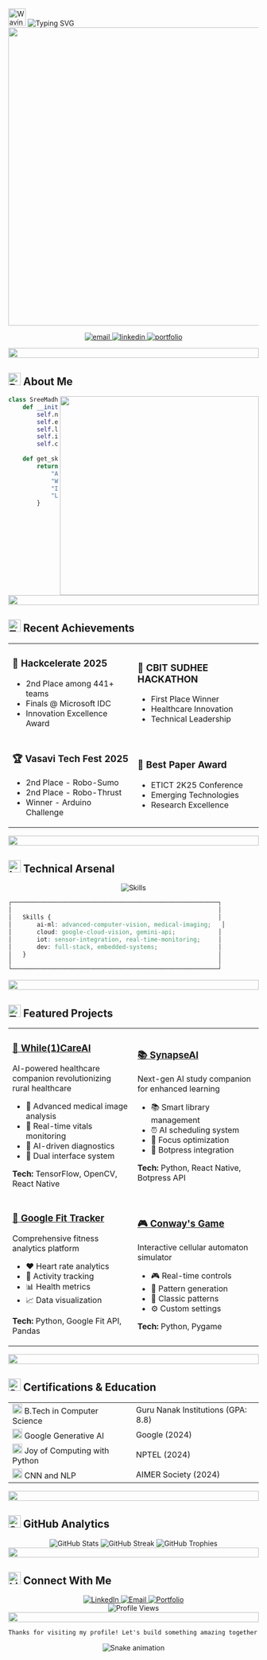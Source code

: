 # <div align="center">
  <img src="https://raw.githubusercontent.com/Tarikul-Islam-Anik/Animated-Fluent-Emojis/master/Emojis/Hand%20gestures/Waving%20Hand.png" alt="Waving Hand" width="35" height="35" />
  <img src="https://readme-typing-svg.herokuapp.com?font=VT323&size=35&duration=3500&pause=300&color=00FF9D&center=true&vCenter=true&width=500&lines=Hey+there!+I'm+Sree+Madhav;AI+%26+ML+Developer;IoT+Enthusiast;Robotics+Engineer;Full+Stack+Developer" alt="Typing SVG" />
</div>

<div align="center">
  <img src="https://i.imgur.com/4SdB4Qx.gif" width="600px">
</div>

<p align="center">
  <a href="mailto:sreemadhavpelli@gmail.com">
    <img src="https://img.shields.io/badge/Email-sreemadhavpelli%40gmail.com-00FF9D?style=flat-square&logo=gmail&logoColor=white" alt="email"/>
  </a>
  <a href="https://www.linkedin.com/in/sree-madhav-pelli-b2a015329/">
    <img src="https://img.shields.io/badge/LinkedIn-Sree_Madhav_Pelli-00FF9D?style=flat-square&logo=linkedin&logoColor=white" alt="linkedin"/>
  </a>
  <a href="https://portfolio-72r7.vercel.app">
    <img src="https://img.shields.io/badge/Portfolio-portfolio--72r7.vercel.app-00FF9D?style=flat-square&logo=vercel&logoColor=white" alt="portfolio"/>
  </a>
</p>

<div align="center">
  <img src="https://i.imgur.com/dBaSKWF.gif" height="20" width="100%">
</div>

## <img src="https://raw.githubusercontent.com/Tarikul-Islam-Anik/Animated-Fluent-Emojis/master/Emojis/Objects/Rocket.png" alt="Rocket" width="25" height="25" /> About Me

<img align="right" width="400px" src="https://media.giphy.com/media/v1.Y2lkPTc5MGI3NjExcDJtNXBzNmN1NWx1MnB4OWRyOWRxbXJ1eGhyYmN0NmJ3NjBxcmxobyZlcD12MV9pbnRlcm5hbF9naWZfYnlfaWQmY3Q9Zw/f3iwJFOVOwuy7K6FFw/giphy.gif">

```python
class SreeMadhav:
    def __init__(self):
        self.name = "Sree Madhav Pelli"
        self.education = "B.Tech CSE @ GNI (GPA: 8.8)"
        self.location = "Hyderabad, India"
        self.interests = ["AI/ML", "IoT", "Robotics"]
        self.current_project = "While(1)CareAI"
        
    def get_skills(self):
        return {
            "AI/ML": ["TensorFlow", "PyTorch", "OpenCV"],
            "Web": ["React Native", "JavaScript"],
            "IoT": ["Arduino", "ESP32", "Sensors"],
            "Languages": ["Python", "Java", "C"]
        }
```

<div align="center">
  <img src="https://i.imgur.com/dBaSKWF.gif" height="20" width="100%">
</div>

## <img src="https://raw.githubusercontent.com/Tarikul-Islam-Anik/Animated-Fluent-Emojis/master/Emojis/Objects/Trophy.png" alt="Trophy" width="25" height="25" /> Recent Achievements

<table>
  <tr>
    <td width="50%">
      <h3>🥈 Hackcelerate 2025</h3>
      <ul>
        <li>2nd Place among 441+ teams</li>
        <li>Finals @ Microsoft IDC</li>
        <li>Innovation Excellence Award</li>
      </ul>
    </td>
    <td width="50%">
      <h3>🥇 CBIT SUDHEE HACKATHON</h3>
      <ul>
        <li>First Place Winner</li>
        <li>Healthcare Innovation</li>
        <li>Technical Leadership</li>
      </ul>
    </td>
  </tr>
  <tr>
    <td width="50%">
      <h3>🏆 Vasavi Tech Fest 2025</h3>
      <ul>
        <li>2nd Place - Robo-Sumo</li>
        <li>2nd Place - Robo-Thrust</li>
        <li>Winner - Arduino Challenge</li>
      </ul>
    </td>
    <td width="50%">
      <h3>📝 Best Paper Award</h3>
      <ul>
        <li>ETICT 2K25 Conference</li>
        <li>Emerging Technologies</li>
        <li>Research Excellence</li>
      </ul>
    </td>
  </tr>
</table>

<div align="center">
  <img src="https://i.imgur.com/dBaSKWF.gif" height="20" width="100%">
</div>

## <img src="https://raw.githubusercontent.com/Tarikul-Islam-Anik/Animated-Fluent-Emojis/master/Emojis/Objects/Laptop.png" alt="Laptop" width="25" height="25" /> Technical Arsenal

<div align="center">
  <img src="https://skillicons.dev/icons?i=python,java,c,tensorflow,pytorch,opencv,react,javascript,arduino" alt="Skills" />
</div>

```css
┌──────────────────────────────────────────────────────────┐
│                                                          │
│   Skills {                                               │
│       ai-ml: advanced-computer-vision, medical-imaging;   │
│       cloud: google-cloud-vision, gemini-api;            │
│       iot: sensor-integration, real-time-monitoring;     │
│       dev: full-stack, embedded-systems;                 │
│   }                                                      │
│                                                          │
└──────────────────────────────────────────────────────────┘
```

<div align="center">
  <img src="https://i.imgur.com/dBaSKWF.gif" height="20" width="100%">
</div>

## <img src="https://raw.githubusercontent.com/Tarikul-Islam-Anik/Animated-Fluent-Emojis/master/Emojis/Objects/Hammer%20and%20Wrench.png" alt="Tools" width="25" height="25" /> Featured Projects

<table>
  <tr>
    <td width="50%">
      <h3><a href="https://github.com/MadhavDGS/While1CareAI">🏥 While(1)CareAI</a></h3>
      <p>AI-powered healthcare companion revolutionizing rural healthcare</p>
      <ul>
        <li>🔬 Advanced medical image analysis</li>
        <li>💓 Real-time vitals monitoring</li>
        <li>🤖 AI-driven diagnostics</li>
        <li>👥 Dual interface system</li>
      </ul>
      <p><strong>Tech:</strong> TensorFlow, OpenCV, React Native</p>
    </td>
    <td width="50%">
      <h3><a href="https://github.com/MadhavDGS/SynapseAI">📚 SynapseAI</a></h3>
      <p>Next-gen AI study companion for enhanced learning</p>
      <ul>
        <li>📚 Smart library management</li>
        <li>⏰ AI scheduling system</li>
        <li>🎯 Focus optimization</li>
        <li>🤖 Botpress integration</li>
      </ul>
      <p><strong>Tech:</strong> Python, React Native, Botpress API</p>
    </td>
  </tr>
  <tr>
    <td width="50%">
      <h3><a href="https://github.com/MadhavDGS/GoogleFitTracker">💪 Google Fit Tracker</a></h3>
      <p>Comprehensive fitness analytics platform</p>
      <ul>
        <li>❤️ Heart rate analytics</li>
        <li>👣 Activity tracking</li>
        <li>📊 Health metrics</li>
        <li>📈 Data visualization</li>
      </ul>
      <p><strong>Tech:</strong> Python, Google Fit API, Pandas</p>
    </td>
    <td width="50%">
      <h3><a href="https://github.com/MadhavDGS/ConwaysGameOfLife">🎮 Conway's Game</a></h3>
      <p>Interactive cellular automaton simulator</p>
      <ul>
        <li>🎮 Real-time controls</li>
        <li>🎲 Pattern generation</li>
        <li>🔄 Classic patterns</li>
        <li>⚙️ Custom settings</li>
      </ul>
      <p><strong>Tech:</strong> Python, Pygame</p>
    </td>
  </tr>
</table>

<div align="center">
  <img src="https://i.imgur.com/dBaSKWF.gif" height="20" width="100%">
</div>

## <img src="https://raw.githubusercontent.com/Tarikul-Islam-Anik/Animated-Fluent-Emojis/master/Emojis/Objects/Scroll.png" alt="Scroll" width="25" height="25" /> Certifications & Education

<table>
  <tr>
    <td>
      <img src="https://raw.githubusercontent.com/Tarikul-Islam-Anik/Animated-Fluent-Emojis/master/Emojis/Objects/Graduation%20Cap.png" alt="Graduation Cap" width="20" height="20" /> B.Tech in Computer Science
    </td>
    <td>Guru Nanak Institutions (GPA: 8.8)</td>
  </tr>
  <tr>
    <td>
      <img src="https://raw.githubusercontent.com/Tarikul-Islam-Anik/Animated-Fluent-Emojis/master/Emojis/Objects/Certificate.png" alt="Certificate" width="20" height="20" /> Google Generative AI
    </td>
    <td>Google (2024)</td>
  </tr>
  <tr>
    <td>
      <img src="https://raw.githubusercontent.com/Tarikul-Islam-Anik/Animated-Fluent-Emojis/master/Emojis/Objects/Certificate.png" alt="Certificate" width="20" height="20" /> Joy of Computing with Python
    </td>
    <td>NPTEL (2024)</td>
  </tr>
  <tr>
    <td>
      <img src="https://raw.githubusercontent.com/Tarikul-Islam-Anik/Animated-Fluent-Emojis/master/Emojis/Objects/Certificate.png" alt="Certificate" width="20" height="20" /> CNN and NLP
    </td>
    <td>AIMER Society (2024)</td>
  </tr>
</table>

<div align="center">
  <img src="https://i.imgur.com/dBaSKWF.gif" height="20" width="100%">
</div>

## <img src="https://raw.githubusercontent.com/Tarikul-Islam-Anik/Animated-Fluent-Emojis/master/Emojis/Objects/Bar%20Chart.png" alt="Stats" width="25" height="25" /> GitHub Analytics

<div align="center">
  <img src="https://github-readme-stats.vercel.app/api?username=MadhavDGS&show_icons=true&theme=radical&bg_color=0D1117&title_color=00FF9D&icon_color=00FF9D&text_color=FFFFFF&border_color=00FF9D" alt="GitHub Stats" />
  
  <img src="https://github-readme-streak-stats.herokuapp.com/?user=MadhavDGS&theme=radical&background=0D1117&ring=00FF9D&fire=00FF9D&currStreakLabel=00FF9D&border=00FF9D" alt="GitHub Streak" />
  
  <img src="https://github-profile-trophy.vercel.app/?username=MadhavDGS&theme=radical&no-frame=true&no-bg=true&margin-w=4&title_color=00FF9D" alt="GitHub Trophies" />
</div>

<div align="center">
  <img src="https://i.imgur.com/dBaSKWF.gif" height="20" width="100%">
</div>

## <img src="https://raw.githubusercontent.com/Tarikul-Islam-Anik/Animated-Fluent-Emojis/master/Emojis/Objects/Link.png" alt="Link" width="25" height="25" /> Connect With Me

<div align="center">
  <a href="https://www.linkedin.com/in/sree-madhav-pelli-b2a015329/">
    <img src="https://img.shields.io/badge/LinkedIn-Connect-00FF9D?style=for-the-badge&logo=linkedin" alt="LinkedIn"/>
  </a>
  <a href="mailto:sreemadhavpelli@gmail.com">
    <img src="https://img.shields.io/badge/Email-Contact-00FF9D?style=for-the-badge&logo=gmail" alt="Email"/>
  </a>
  <a href="https://portfolio-72r7.vercel.app">
    <img src="https://img.shields.io/badge/Portfolio-Visit-00FF9D?style=for-the-badge&logo=vercel" alt="Portfolio"/>
  </a>
</div>

<div align="center">
  <img src="https://komarev.com/ghpvc/?username=MadhavDGS&color=00FF9D&style=flat-square" alt="Profile Views" />
</div>

<div align="center">
  <img src="https://i.imgur.com/dBaSKWF.gif" height="20" width="100%">
  
  ```css
  Thanks for visiting my profile! Let's build something amazing together! 🚀
  ```
  
  ![Snake animation](https://github.com/MadhavDGS/MadhavDGS/blob/output/github-contribution-grid-snake-dark.svg)
</div>
